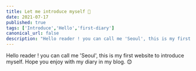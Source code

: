 ```yaml
---
title: Let me introduce myself 🚀
date: 2021-07-17
published: true
tags: ['Introduce','Hello','first-diary']
canonical_url: false
description: "Hello reader ! you can call me 'Seoul', this is my first website to introduce myself. Hope you enjoy with my diary in my blog. 😊"
---
```


Hello reader ! you can call me 'Seoul', this is my first website to introduce myself. Hope you enjoy with my diary in my blog. 😊
